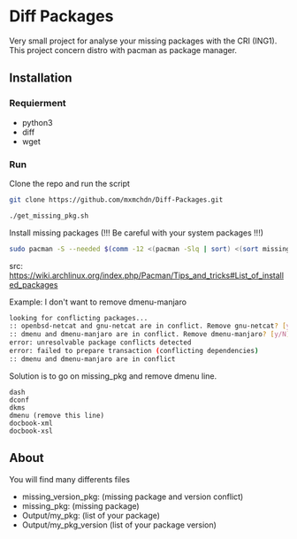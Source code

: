 # Diff Packages

Very small project for analyse your missing packages with the CRI (ING1).
This project concern distro with pacman as package manager.

## Installation

### Requierment

* python3
* diff
* wget

### Run

Clone the repo and run the script
```bash
git clone https://github.com/mxmchdn/Diff-Packages.git

./get_missing_pkg.sh
```

Install missing packages (!!! Be careful with your system packages !!!)
```bash
sudo pacman -S --needed $(comm -12 <(pacman -Slq | sort) <(sort missing_pkg))
```
src: https://wiki.archlinux.org/index.php/Pacman/Tips_and_tricks#List_of_installed_packages

Example: I don't want to remove dmenu-manjaro
```bash
looking for conflicting packages...
:: openbsd-netcat and gnu-netcat are in conflict. Remove gnu-netcat? [y/N] y
:: dmenu and dmenu-manjaro are in conflict. Remove dmenu-manjaro? [y/N] N
error: unresolvable package conflicts detected
error: failed to prepare transaction (conflicting dependencies)
:: dmenu and dmenu-manjaro are in conflict
```
Solution is to go on missing_pkg and remove dmenu line.
```vim
dash
dconf
dkms
dmenu (remove this line)
docbook-xml
docbook-xsl
```

## About

You will find many differents files

* missing_version_pkg: (missing package and version conflict)
* missing_pkg: (missing package)
* Output/my_pkg: (list of your package)
* Output/my_pkg_version (list of your package version)
